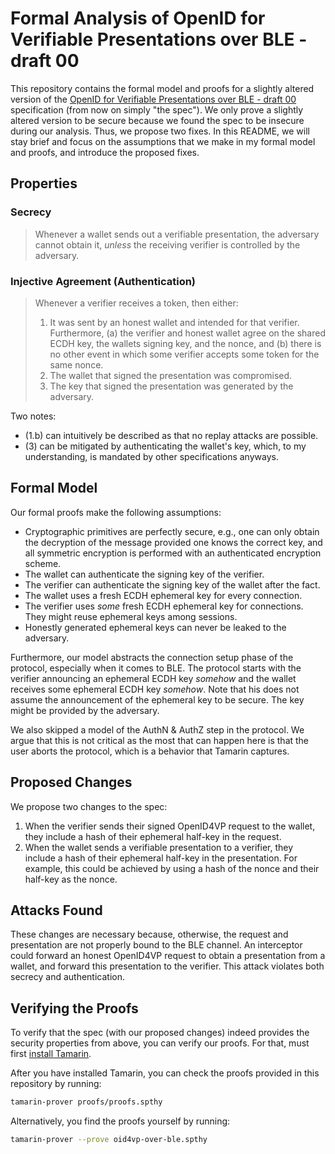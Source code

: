 # Formal Analysis of OpenID for Verifiable Presentations over BLE - draft 00

This repository contains the formal model and proofs for a slightly altered version of the [OpenID for Verifiable Presentations over BLE - draft 00](https://openid.net/specs/openid-4-verifiable-presentations-over-ble-1_0.html) specification (from now on simply "the spec").
We only prove a slightly altered version to be secure because we found the spec to be insecure during our analysis.
Thus, we propose two fixes.
In this README, we will stay brief and focus on the assumptions that we make in my formal model and proofs, and introduce the proposed fixes.

## Properties

### Secrecy

> Whenever a wallet sends out a verifiable presentation, the adversary cannot obtain it, *unless* the receiving verifier is controlled by the adversary.

### Injective Agreement (Authentication)

> Whenever a verifier receives a token, then either:
>
> 1. It was sent by an honest wallet and intended for that verifier.
> Furthermore, (a) the verifier and honest wallet agree on the shared ECDH key, the wallets signing key, and the nonce, and (b) there is no other event in which some verifier accepts some token for the same nonce.
> 2. The wallet that signed the presentation was compromised.
> 3. The key that signed the presentation was generated by the adversary.

Two notes:

- (1.b) can intuitively be described as that no replay attacks are possible.
- (3) can be mitigated by authenticating the wallet's key, which, to my understanding, is mandated by other specifications anyways.

## Formal Model

Our formal proofs make the following assumptions:

- Cryptographic primitives are perfectly secure, e.g., one can only obtain the decryption of the message provided one knows the correct key, and all symmetric encryption is performed with an authenticated encryption scheme.
- The wallet can authenticate the signing key of the verifier.
- The verifier can authenticate the signing key of the wallet after the fact.
- The wallet uses a fresh ECDH ephemeral key for every connection.
- The verifier uses *some* fresh ECDH ephemeral key for connections.
They might reuse ephemeral keys among sessions.
- Honestly generated ephemeral keys can never be leaked to the adversary.

Furthermore, our model abstracts the connection setup phase of the protocol, especially when it comes to BLE.
The protocol starts with the verifier announcing an ephemeral ECDH key *somehow* and the wallet receives some ephemeral ECDH key *somehow*.
Note that his does not assume the announcement of the ephemeral key to be secure.
The key might be provided by the adversary.

We also skipped a model of the AuthN & AuthZ step in the protocol.
We argue that this is not critical as the most that can happen here is that the user aborts the protocol, which is a behavior that Tamarin captures.

## Proposed Changes

We propose two changes to the spec:

1. When the verifier sends their signed OpenID4VP request to the wallet, they include a hash of their ephemeral half-key in the request.
2. When the wallet sends a verifiable presentation to a verifier, they include a hash of their ephemeral half-key in the presentation.
For example, this could be achieved by using a hash of the nonce and their half-key as the nonce.

## Attacks Found

These changes are necessary because, otherwise, the request and presentation are not properly bound to the BLE channel.
An interceptor could forward an honest OpenID4VP request to obtain a presentation from a wallet, and forward this presentation to the verifier.
This attack violates both secrecy and authentication.

## Verifying the Proofs

To verify that the spec (with our proposed changes) indeed provides the security properties from above, you can verify our proofs.
For that, must first [install Tamarin](https://tamarin-prover.github.io/manual/master/book/002_installation.html).

After you have installed Tamarin, you can check the proofs provided in this repository by running:

```sh
tamarin-prover proofs/proofs.spthy
```

Alternatively, you find the proofs yourself by running:

```sh
tamarin-prover --prove oid4vp-over-ble.spthy
```
